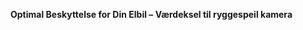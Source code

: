 <!-- Edit this file to change the product description -->

<p><strong>Optimal Beskyttelse for Din Elbil – Værdeksel til ryggespeil kamera</strong></p>